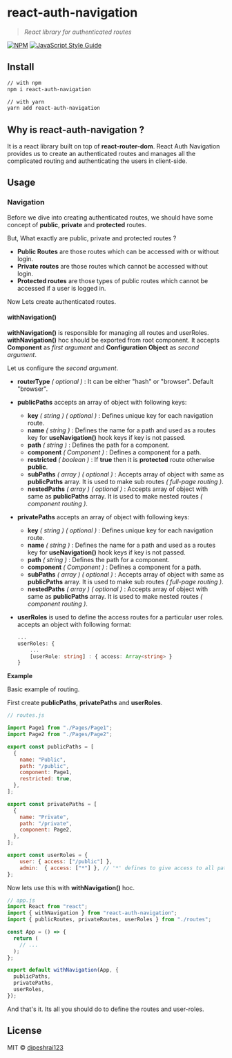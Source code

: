 # react-auth-navigation



>  *React library for authenticated routes*



[![NPM](https://shields.io/npm/v/react-auth-navigation.svg)](https://www.npmjs.com/package/react-auth-navigation) [![JavaScript Style Guide](https://img.shields.io/badge/code_style-standard-brightgreen.svg)](https://standardjs.com)



## Install

```bash
// with npm
npm i react-auth-navigation

// with yarn
yarn add react-auth-navigation
```



## Why is react-auth-navigation ?

It is a react library built on top of **react-router-dom**. React Auth Navigation provides us to create an authenticated routes and manages all the complicated routing and authenticating the users in client-side.



## Usage

### Navigation

Before we dive into creating authenticated routes, we should have some concept of **public**, **private** and **protected** routes.

But, What exactly are public, private and protected routes ?

- **Public Routes** are those routes which can be accessed with or without login.
- **Private routes** are those routes which cannot be accessed without login.
- **Protected routes** are those types of public routes which cannot be accessed if a user is logged in.

Now Lets create authenticated routes.



#### withNavigation()

**withNavigation()** is responsible for managing all routes and userRoles. **withNavigation()** hoc should be exported from root component. It accepts **Component** as _first argument_ and **Configuration Object** as _second argument_.

Let us configure the _second argument_.

- **routerType** _( optional )_ : It can be either "hash" or "browser". Default "browser".

- **publicPaths** accepts an array of object with following keys:

  - **key** _( string ) ( optional )_ : Defines unique key for each navigation route.
  - **name** _( string )_ : Defines the name for a path and used as a routes key for **useNavigation()** hook keys if key is not passed.
  - **path** _( string )_ : Defines the path for a component.
  - **component** _( Component )_ : Defines a component for a path.
  - **restricted** _( boolean )_ : If **true** then it is **protected** route otherwise **public**.
  - **subPaths** _( array ) ( optional )_ : Accepts array of object with same as **publicPaths** array. It is used to make sub routes _( full-page routing )_.
  - **nestedPaths** _( array ) ( optional )_ : Accepts array of object with same as **publicPaths** array. It is used to make nested routes _( component routing )_.

- **privatePaths** accepts an array of object with following keys:

  - **key** _( string ) ( optional )_ : Defines unique key for each navigation route.
  - **name** _( string )_ : Defines the name for a path and used as a routes key for **useNavigation()** hook keys if key is not passed.
  - **path** _( string )_ : Defines the path for a component.
  - **component** _( Component )_ : Defines a component for a path.
  - **subPaths** _( array ) ( optional )_ : Accepts array of object with same as **publicPaths** array. It is used to make sub routes _( full-page routing )_.
  - **nestedPaths** _( array ) ( optional )_ : Accepts array of object with same as **publicPaths** array. It is used to make nested routes _( component routing )_.

- **userRoles** is used to define the access routes for a particular user roles. accepts an object with following format:

  ```typescript
  ...
  userRoles: {
      ...
      [userRole: string] : { access: Array<string> }
  }
  ```



**Example**

Basic example of routing. 

First create **publicPaths**, **privatePaths** and **userRoles**.

```javascript
// routes.js

import Page1 from "./Pages/Page1";
import Page2 from "./Pages/Page2";

export const publicPaths = [
  {
    name: "Public",
    path: "/public",
    component: Page1,
    restricted: true,
  },
];

export const privatePaths = [
  {
    name: "Private",
    path: "/private",
    component: Page2,
  },
];

export const userRoles = { 
    user: { access: ["/public"] }, 
    admin:  { access: ["*"] }, // '*' defines to give access to all paths.
};
```

Now lets use this with **withNavigation()** hoc.

```javascript
// app.js
import React from "react";
import { withNavigation } from "react-auth-navigation";
import { publicRoutes, privateRoutes, userRoles } from "./routes";

const App = () => {
  return (
    // ...
  );
};

export default withNavigation(App, {
  publicPaths,
  privatePaths,
  userRoles,
});
```

And that's it. Its all you should do to define the routes and user-roles. 

## License

MIT © [dipeshrai123](https://github.com/dipeshrai123)